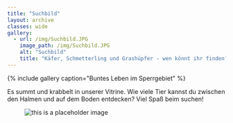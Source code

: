 ```yaml
---
title: "Suchbild"
layout: archive
classes: wide
gallery:
  - url: /img/Suchbild.JPG
    image_path: /img/Suchbild.JPG
    alt: "Suchbild"
    title: "Käfer, Schmetterling und Grashüpfer - wen könnt ihr finden?"
---
```

{% include gallery caption="Buntes Leben im Sperrgebiet" %}

Es summt und krabbelt in unserer Vitrine. Wie viele Tier kannst du zwischen den Halmen und auf dem Boden entdecken? Viel Spaß beim suchen!

<figure><img src="/2DWorld/img/Suchbild.jpg" alt="this is a placeholder image"></figure>
